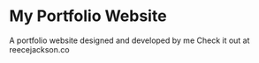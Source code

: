 # My Portfolio Website

A portfolio website designed and developed by me
Check it out at reecejackson.co